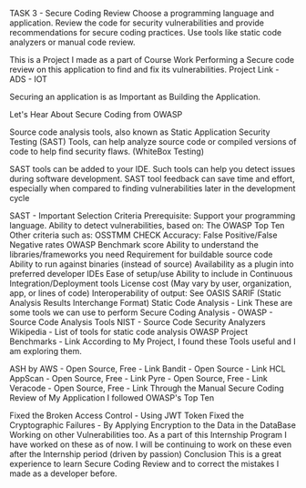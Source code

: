 TASK 3 - Secure Coding Review
Choose a programming language and application. Review the code for security vulnerabilities and provide recommendations for secure coding practices.
Use tools like static code analyzers or manual code review.

This is a Project I made as a part of Course Work
Performing a Secure code review on this application to find and fix its vulnerabilities.
Project Link - ADS - IOT

Securing an application is as Important as Building the Application.

Let's Hear About Secure Coding from OWASP

Source code analysis tools, also known as Static Application Security Testing (SAST) Tools, can help analyze source code or compiled versions of code to help find security flaws. (WhiteBox Testing)

SAST tools can be added to your IDE. Such tools can help you detect issues during software development. SAST tool feedback can save time and effort, especially when compared to finding vulnerabilities later in the development cycle

SAST - Important Selection Criteria
Prerequisite: Support your programming language.
Ability to detect vulnerabilities, based on:
The OWASP Top Ten
Other criteria such as:
OSSTMM
CHECK
Accuracy:
False Positive/False Negative rates
OWASP Benchmark score
Ability to understand the libraries/frameworks you need
Requirement for buildable source code
Ability to run against binaries (instead of source)
Availability as a plugin into preferred developer IDEs
Ease of setup/use
Ability to include in Continuous Integration/Deployment tools
License cost (May vary by user, organization, app, or lines of code)
Interoperability of output:
See OASIS SARIF (Static Analysis Results Interchange Format)
Static Code Analysis - Link
These are some tools we can use to perform Secure Coding Analysis -
OWASP - Source Code Analysis Tools
NIST - Source Code Security Analyzers
Wikipedia - List of tools for static code analysis
OWASP Project Benchmarks - Link
According to My Project, I found these Tools useful and I am exploring them.

ASH by AWS - Open Source, Free - Link
Bandit - Open Source - Link
HCL AppScan - Open Source, Free - Link
Pyre - Open Source, Free - Link
Veracode - Open Source, Free - Link
Through the Manual Secure Coding Review of My Application I followed OWASP's Top Ten

Fixed the Broken Access Control - Using JWT Token
Fixed the Cryptographic Failures - By Applying Encryption to the Data in the DataBase
Working on other Vulnerabilities too.
As a part of this Internship Program I have worked on these as of now.
I will be continuing to work on these even after the Internship period (driven by passion)
Conclusion
This is a great experience to learn Secure Coding Review and to correct the mistakes I made as a developer before.
